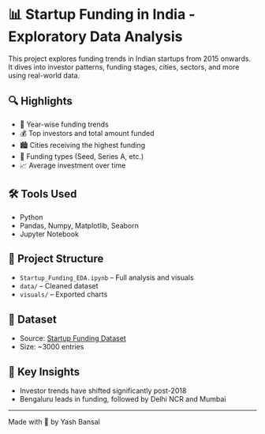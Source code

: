 # 📊 Startup Funding in India - Exploratory Data Analysis

This project explores funding trends in Indian startups from 2015 onwards. It dives into investor patterns, funding stages, cities, sectors, and more using real-world data.

## 🔍 Highlights

- 📅 Year-wise funding trends
- 💰 Top investors and total amount funded
- 🏙️ Cities receiving the highest funding
- 🚀 Funding types (Seed, Series A, etc.)
- 📈 Average investment over time

## 🛠️ Tools Used

- Python
- Pandas, Numpy, Matplotlib, Seaborn
- Jupyter Notebook

## 📂 Project Structure

- `Startup_Funding_EDA.ipynb` – Full analysis and visuals
- `data/` – Cleaned dataset
- `visuals/` – Exported charts

## 📌 Dataset

- Source: [Startup Funding Dataset](https://www.kaggle.com/datasets/sudalairajkumar/indian-startup-funding)  
- Size: ~3000 entries

## 🧠 Key Insights

- Investor trends have shifted significantly post-2018
- Bengaluru leads in funding, followed by Delhi NCR and Mumbai

---

Made with 💙 by Yash Bansal

